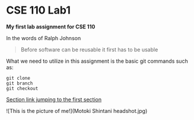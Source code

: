 # CSE 110 Lab1
**My first lab assignment for CSE 110**

In the words of Ralph Johnson
> Before software can be reusable it first has to be usable

What we need to utilize in this assignment is the basic git commands such as:
```
git clone
git branch
git checkout
```

[Section link jumping to the first section](#cse-110-lab1)


![This is the picture of me!](Motoki Shintani headshot.jpg)

